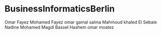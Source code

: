 # BusinessInformaticsBerlin
Omar Fayez Mohamed Fayez 
omar gamal 
salma
Mahmoud khaled El Sebaie 
Nadine Mohamed Magdi
Bassel Hashem
omar moatez